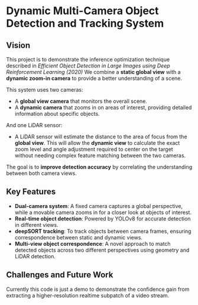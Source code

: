 # Dynamic Multi-Camera Object Detection and Tracking System

## Vision

This project is to demonstrate the inference optimization technique described in *Efficient Object Detection in Large Images using Deep Reinforcement Learning (2020)*
We combine a **static global view** with a **dynamic zoom-in camera** to provide a better understanding of a scene.

This system uses two cameras:
- A **global view camera** that monitors the overall scene.
- A **dynamic camera** that zooms in on areas of interest, providing detailed information about specific objects.

And one LiDAR sensor:
- A LiDAR sensor will estimate the distance to the area of focus from the **global view**. This will allow the **dynamic view** to calculate the exact zoom level and angle adjustment required to center on the target without needing complex feature matching between the two cameras.

The goal is to **improve detection accuracy** by correlating the understanding between both camera views.

## Key Features

- **Dual-camera system**: A fixed camera captures a global perspective, while a movable camera zooms in for a closer look at objects of interest.
- **Real-time object detection**: Powered by YOLOv8 for accurate detection in different views.
- **deepSORT tracking**: To track objects between camera frames, ensuring correspondence between static and dynamic views.
- **Multi-view object correspondence**: A novel approach to match detected objects across two different perspectives using geometry and LiDAR detection.

## Challenges and Future Work

Currently this code is just a demo to demonstrate the confidence gain from extracting a higher-resolution realtime subpatch of a video stream.
